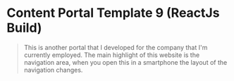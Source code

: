 # Content Portal Template 9 (ReactJs Build)
> This is another portal that I developed for the company that I'm currently employed. The main highlight of this website is the navigation area, when you open this in a smartphone the layout of the navigation changes.
